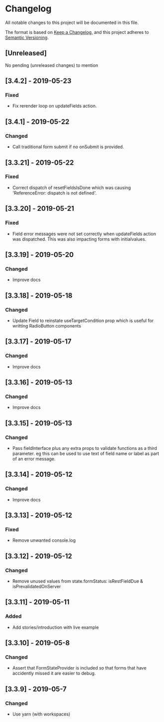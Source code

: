 # Changelog
All notable changes to this project will be documented in this file.

The format is based on [Keep a Changelog](https://keepachangelog.com/en/1.0.0/),
and this project adheres to [Semantic Versioning](https://semver.org/spec/v2.0.0.html).

## [Unreleased]
No pending (unreleased changes) to mention

## [3.4.2] - 2019-05-23
### Fixed
- Fix rerender loop on updateFields action.

## [3.4.1] - 2019-05-22
### Changed
- Call traditional form submit if no onSubmit is provided.

## [3.3.21] - 2019-05-22
### Fixed
- Correct dispatch of resetFieldsIsDone which was causing 'ReferenceError: dispatch is not defined'.

## [3.3.20] - 2019-05-21
### Fixed
- Field error messages were not set correctly when updateFields action was dispatched. This was also impacting forms with initialvalues. 

## [3.3.19] - 2019-05-20
### Changed
- Improve docs

## [3.3.18] - 2019-05-18
### Changed
- Update Field to reinstate useTargetCondition prop which is useful for writting RadioButton components

## [3.3.17] - 2019-05-17
### Changed
- Improve docs

## [3.3.16] - 2019-05-13
### Changed
- Improve docs

## [3.3.15] - 2019-05-13
### Changed
- Pass fieldInterface plus any extra props to validate functions as a third parameter. eg this can be used to use text of field name or label as part of an error message.

## [3.3.14] - 2019-05-12
### Changed
- Improve docs

## [3.3.13] - 2019-05-12
### Fixed
- Remove unwanted console.log

## [3.3.12] - 2019-05-12
### Changed
- Remove unused values from state.formStatus: isRestFieldDue & isPrevalidatedOnServer

## [3.3.11] - 2019-05-11
### Added
- Add stories/introduction with live example

## [3.3.10] - 2019-05-8
### Changed
- Assert that FormStateProvider is included so that forms that have accidently missed it are easier to debug. 

## [3.3.9] - 2019-05-7
### Changed
- Use yarn (with workspaces)